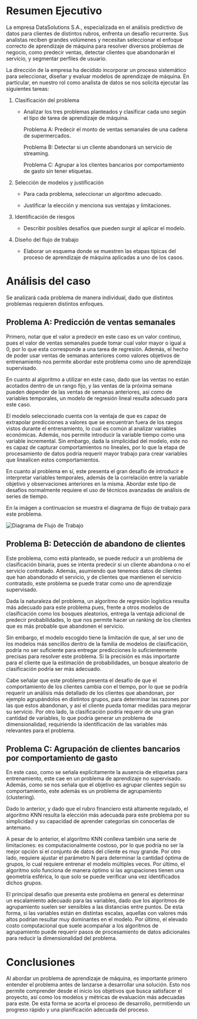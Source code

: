 # Resumen Ejecutivo

La empresa DataSolutions S.A., especializada en el análisis predictivo
de datos para clientes de distintos rubros, enfrenta un desafío
recurrente. Sus analistas reciben grandes volúmenes y necesitan
seleccionar el enfoque correcto de aprendizaje de máquina para resolver
diversos problemas de negocio, como predecir ventas, detectar clientes
que abandonarán el servicio, y segmentar perfiles de usuario.

La dirección de la empresa ha decidido incorporar un proceso sistemático
para seleccionar, diseñar y evaluar modelos de aprendizaje de máquina.
En particular, en nuestro rol como analista de datos se nos solicita
ejecutar las siguientes tareas:

1.  Clasificación del problema

    -   Analizar los tres problemas planteados y clasificar cada uno
        según el tipo de tarea de aprendizaje de máquina.

        Problema A: Predecir el monto de ventas semanales de una cadena
        de supermercados.

        Problema B: Detectar si un cliente abandonará un servicio de
        streaming.

        Problema C: Agrupar a los clientes bancarios por comportamiento
        de gasto sin tener etiquetas.

2.  Selección de modelos y justificación

    -   Para cada problema, seleccionar un algoritmo adecuado.

    -   Justificar la elección y menciona sus ventajas y limitaciones.

3.  Identificación de riesgos

    -   Describir posibles desafíos que pueden surgir al aplicar el
        modelo.

4.  Diseño del flujo de trabajo

    -   Elaborar un esquema donde se muestren las etapas típicas del
        proceso de aprendizaje de máquina aplicadas a uno de los casos.

# Análisis del caso

Se analizará cada problema de manera individual, dado que distintos
problemas requieren distintos enfoques.

## Problema A: Predicción de ventas semanales

Primero, notar que el valor a predecir en este caso es un valor
continuo, pues el valor de ventas semanales puede tomar cual valor mayor
o igual a 0, por lo que esta corresponde a una tarea de regresión.
Además, el hecho de poder usar ventas de semanas anteriores como valores
objetivos de entrenamiento nos permite abordar este problema como uno de
aprendizaje supervisado.

En cuanto al algoritmo a utilizar en este caso, dado que las ventas no
están acotados dentro de un rango fijo, y las ventas de la próxima
semana pueden depender de las ventas de semanas anteriores, así como de
variables temporales, un modelo de regresión lineal resulta adecuado
para este caso.

El modelo seleccionado cuenta con la ventaja de que es capaz de
extrapolar predicciones a valores que se encuentran fuera de los rangos
vistos durante el entrenamiento, lo cual es común al analizar variables
económicas. Además, nos permite introducir la variable tiempo como una
variable incremental. Sin embargo, dada la simplicidad del modelo, este
no es capaz de capturar comportamientos no lineales, por lo que la etapa
de procesamiento de datos podría requerir mayor trabajo para crear
variables que linealicen estos comportamientos.

En cuanto al problema en sí, este presenta el gran desafío de introducir
e interpretar variables temporales, además de la correlación entre la
variable objetivo y observaciones anteriores en la misma. Abordar este
tipo de desafíos normalmente requiere el uso de técnicos avanzadas de
análisis de series de tiempo.

En la imágen a continuacion se muestra el diagrama de flujo de trabajo
para este problema.

![Diagrama de Flujo de Trabajo](https://github.com/nicomu97/Fundamentos-Ingenieria-Datos/blob/main/M%C3%B3dulo%206/L1/L1_diagrama_flujo.png)

## Problema B: Detección de abandono de clientes

Este problema, como está planteado, se puede reducir a un problema de
clasificación binaria, pues se intenta predecir si un cliente abandona o
no el servicio contratado. Además, asumiendo que tenemos datos de
clientes que han abandonado el servicio, y de clientes que mantienen el
servicio contratado, este problema se puede tratar como uno de
aprendizaje supervisado.

Dada la naturaleza del problema, un algoritmo de regresión logística
resulta más adecuado para este problema pues, frente a otros modelos de
clasificación como los bosques aleatorios, entrega la ventaja adicional
de predecir probabilidades, lo que nos permite hacer un ranking de los
clientes que es más probable que abandonen el servicio.

Sin embargo, el modelo escogido tiene la limitación de que, al ser uno
de los modelos más sencillos dentro de la familia de modelos de
clasificación, podría no ser suficiente para entregar predicciones lo
suficientemente precisas para resolver este problema. Si la precisión es
más importante para el cliente que la estimación de probabilidades, un
bosque aleatorio de clasificación podría ser más adecuado.

Cabe señalar que este problema presenta el desafío de que el
comportamiento de los clientes cambia con el tiempo, por lo que se
podría requerir un análisis más detallado de los clientes que abandonan,
por ejemplo agrupándolos en distintos grupos, para determinar las
razones por las que estos abandonan, y así el cliente pueda tomar
medidas para mejorar su servicio. Por otro lado, la clasificación podría
requerir de una gran cantidad de variables, lo que podría generar un
problema de dimensionalidad, requiriendo la identificación de las
variables más relevantes para el problema.

## Problema C: Agrupación de clientes bancarios por comportamiento de gasto

En este caso, como se señala explícitamente la ausencia de etiquetas
para entrenamiento, este cae en un problema de aprendizaje no
supervisado. Además, como se nos señala que el objetivo es agrupar
clientes según su comportamiento, este además es un problema de
agrupamiento (clustering).

Dado lo anterior, y dado que el rubro financiero está altamente
regulado, el algoritmo KNN resulta la elección más adecuada para este
problema por su simplicidad y su capacidad de aprender categorías sin
conocerlas de antemano.

A pesar de lo anterior, el algoritmo KNN conlleva también una serie de
limitaciones: es computacionalmente costoso, por lo que podría no ser la
mejor opción si el conjunto de datos del cliente es muy grande. Por otro
lado, requiere ajustar el parámetro N para determinar la cantidad óptima
de grupos, lo cual requiere entrenar el modelo múltiples veces. Por
último, el algoritmo solo funciona de manera óptimo si las agrupaciones
tienen una geometría esférica, lo que solo se puede verificar una vez
identificados dichos grupos.

El principal desafío que presenta este problema en general es determinar
un escalamiento adecuado para las variables, dado que los algoritmos de
agrupamiento suelen ser sensibles a las distancias entre puntos. De esta
forma, si las variables están en distintas escalas, aquellas con valores
más altos podrían resultar muy dominantes en el modelo. Por último, el
elevado costo computacional que suele acompañar a los algoritmos de
agrupamiento puede requerir pasos de procesamiento de datos adicionales
para reducir la dimensionalidad del problema.

# Conclusiones

Al abordar un problema de aprendizaje de máquina, es importante primero
entender el problema antes de lanzarse a desarrollar una solución. Esto
nos permite comprender desde el inicio los objetivos que busca
satisfacer el proyecto, así como los modelos y métricas de evaluación
más adecuadas para este. De esta forma se acorta el proceso de
desarrollo, permitiendo un progreso rápido y una planificación adecuada
del proceso.
